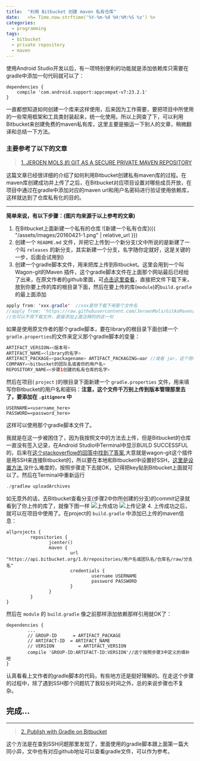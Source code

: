 ```yaml
---
title:  "利用 Bitbucket 创建 maven 私有仓库"
date:   <%= Time.now.strftime('%Y-%m-%d %H:%M:%S %z') %>
categories: 
  - programming
tags: 
  - bitbucket
  - private repository
  - maven
---
```


使用Android Studio开发以后，有一项特别便利的功能就是添加依赖库只需要在gradle中添加一句代码就可以了：

```
dependencies {       
    compile 'com.android.support:appcompat-v7:23.2.1'
}
```

一直都想知道如何创建一个库来这样使用，后来因为工作需要，要把项目中所使用的一些常用框架和工具类封装起来，统一化使用。所以上网查了下，可以利用Bitbucket来创建免费的maven私有库，这里主要是搬运一下别人的文章，稍微翻译和总结一下方法。

### 主要参考了以下的文章
> [1. JEROEN MOLS 的 GIT AS A SECURE PRIVATE MAVEN REPOSITORY](http://jeroenmols.com/blog/2016/02/05/wagongit/?utm_source=tuicool&utm_medium=referral)

这篇文章已经很详细的介绍了如何利用Bitbucket创建私有maven库的过程。在maven库创建成功并上传了之后，在Bitbucket对应项目设置对哪些成员开放，在项目中通过在gradle中添加对应的maven url和用户名密码进行验证使用依赖库，这样就达到了仓库私有化的目的。

----

**简单来说，有以下步骤：(图片均来源于以上参考的文章)**
1. 在Bitbucket上面新建一个私有的仓库
![新建一个私有仓库]({{ "/assets/images/20160421-1.png" | relative_url }})
2. 创建一个 `README.md` 文件，并把它上传到一个新分支(文中所说的是新建了一个叫 `releases` 的新分支，其实新建一个分支，名字随你定就好，这是关键的一步，后面会试用到)
3. 创建一个gradle脚本文件，用来把库上传到Bitbucket。这里会用到一个叫Wagon-git的Maven 插件，这个gradle脚本文件在上面那个网站最后已经给了出来，在原文作者的github里面，可[点击这里查看](https://github.com/JeroenMols/GitAsMaven)，直接把文件下载下来，放到你要上传的库的根目录下面，然后在要上传的库(`module`)的`build.gradle`的最上面添加

```java
apply from: 'xxx.gradle'  //xxx是你下载下来那个文件名
//apply from: 'https://raw.githubusercontent.com/JeroenMols/GitAsMaven/master/publish-bitbucket.gradle'
//也可以不用下载文件，直接添加上面注释的的这一句
```

如果是使用原文作者的那个gradle脚本，要在library的根目录下面创建一个`gradle.properties`的文件来定义那个gradle脚本的变量：

```java
ARTIFACT_VERSION=<版本号> 
ARTIFACT_NAME=<library的名字> 
ARTIFACT_PACKAGE=<packagename> ARTIFACT_PACKAGING=aar //或者 jar，这个用哪个自己查 
COMPANY=<bitbucket的团队名或者你的用户名> 
REPOSITORY_NAME=<步骤1创建的私有仓库的名字>
```

然后在项目( `project` )的根目录下面新建一个 `gradle.properties` 文件，用来填写你Bitbucket的用户名和密码：**注意，这个文件千万别上传到版本管理那里去了，要添加在 `.gitignore` 中**

```
USERNAME=<username_here>
PASSWORD=<password_here>
```

这样可以使用那个gradle脚本文件了。

我就是在这一步被困住了，因为我按照文中的方法去上传，但是Bitbucket的仓库一直没有签入记录，在Android Studio中Terminal中显示BUILD SUCCESSFUL的，后来在[这个stackoverflow的回答中找到了答案](http://stackoverflow.com/questions/33812099/how-to-publish-an-android-library-as-a-maven-artifact-on-bitbucket),大意就是wagon-git这个插件是用SSH来连接Bitbucket的，所以要在本地和Bitbucket中设置好SSH，[这里是设置方法](https://confluence.atlassian.com/bitbucket/set-up-ssh-for-git-728138079.html),没什么难度的，按照步骤走下去就OK，记得把key贴到Bitbucket上面就可以了。然后在Terminal中重新运行

```java
./gradlew uploadArchives
```

如无意外的话，去Bitbucket查看分支(步骤2中你所创建的分支)的commit记录就看到了你上传的库了，就像下图一样
![上传成功](http://upload-images.jianshu.io/upload_images/428521-0f6a9d96b8301a72.png?imageMogr2/auto-orient/strip%7CimageView2/2/w/1240)
![上传记录](http://upload-images.jianshu.io/upload_images/428521-acd4184591eb9520.png?imageMogr2/auto-orient/strip%7CimageView2/2/w/1240)
4. 上传成功之后，就可以在项目中使用了。在project的 `build.gradle` 中添加已上传的maven信息：

```
allprojects {   
         repositories {
                jcenter()
                maven {
                        url "https://api.bitbucket.org/1.0/repositories/用户名或团队名/仓库名/raw/分支名"            
                        credentials {
                                username USERNAME
                                password PASSWORD
                        }
                }
         }
}
```

然后在 `module` 的 `build.gradle` 像之前那样添加依赖那样引用就OK了：

```
dependencies {
        ...
        // GROUP-ID      = ARTIFACT_PACKAGE
        // ARTIFACT-ID  = ARTIFACT_NAME
        // VERSION         = ARTIFACT_VERSION
        compile 'GROUP-ID:ARTIFACT-ID:VERSION'//这个按照步骤3中定义的填补吧
}
```

认真看看上文作者的gradle脚本的代码，有些地方还是挺好理解的。在走这个步骤的过程中，除了遇到SSH那个问题坑了我较长时间之外，总的来说步骤也不复杂。

## 完成...

----

> [2. Publish with Gradle on Bitbucket](https://medium.com/@Mul0w/publish-with-gradle-on-bitbucket-1463236dc460?mc_cid=5e6ec8b400&mc_eid=603dfed976#.widt2f2mx)

这个方法是在查到SSH问题那里发现了，里面使用的gradle脚本跟上面第一篇大同小异，文中也有对应github地址可以查看gradle文件，可以作为参考。

